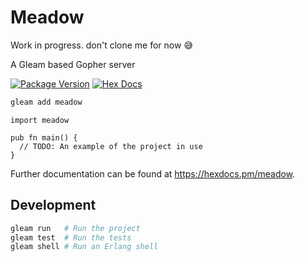 # Meadow

Work in progress. don't clone me for now 😅

A Gleam based Gopher server


[![Package Version](https://img.shields.io/hexpm/v/meadow)](https://hex.pm/packages/meadow)
[![Hex Docs](https://img.shields.io/badge/hex-docs-ffaff3)](https://hexdocs.pm/meadow/)

```sh
gleam add meadow
```
```gleam
import meadow

pub fn main() {
  // TODO: An example of the project in use
}
```

Further documentation can be found at <https://hexdocs.pm/meadow>.

## Development

```sh
gleam run   # Run the project
gleam test  # Run the tests
gleam shell # Run an Erlang shell
```